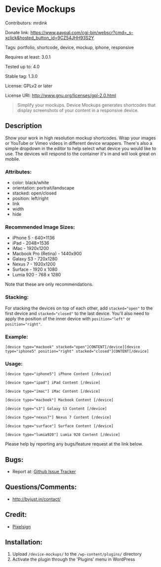 # Device Mockups

Contributors: mrdink

Donate link: https://www.paypal.com/cgi-bin/webscr?cmd=_s-xclick&hosted_button_id=9CZ54JHH93S2Y

Tags: portfolio, shortcode, device, mockup, iphone, responsive

Requires at least: 3.0.1

Tested up to: 4.0

Stable tag: 1.3.0

License: GPLv2 or later

License URI: http://www.gnu.org/licenses/gpl-2.0.html

> Simplify your mockups. Device Mockups generates shortcodes that display screenshots of your content in a responsive device.

## Description

Show your work in high resolution mockup shortcodes. Wrap your images or YouTube or Vimeo videos in different device wrappers. There's also a simple dropdown in the editor to help select what device you would like to use. The devices will respond to the container it's in and will look great on mobile.

### Attributes:
* color: black/white
* orientation: portrait/landscape
* stacked: open/closed
* position: left/right
* link
* width
* hide

### Recommended Image Sizes:
* iPhone 5 - 640×1136
* iPad - 2048×1536
* iMac - 1920x1200
* Macbook Pro (Retina) - 1440x900
* Galaxy S3 - 720x1280
* Nexus 7 - 1920x1200
* Surface - 1920 x 1080
* Lumia 920 - 768 x 1280

Note that these are only recommendations.

### Stacking:
For stacking the devices on top of each other, add `stacked="open"` to the first device and `stacked="closed"` to the last device. You'll also need to apply the position of the inner device with `position="left"` or `position="right"`.

### Example:
`[device type="macbook" stacked="open"]CONTENT[/device][device type="iphone5" position="right" stacked="closed"]CONTENT[/device]`

### Usage:
`[device type="iphone5"]
iPhone Content
[/device]`

`[device type="ipad"]
iPad Content
[/device]`

`[device type="imac"]
iMac Content
[/device]`

`[device type="macbook"]
Macbook Content
[/device]`

`[device type="s3"]
Galaxy S3 Content
[/device]`

`[device type="nexus7"]
Nexus 7 Content
[/device]`

`[device type="surface"]
Surface Content
[/device]`

`[device type="lumia920"]
Lumia 920 Content
[/device]`

Please help by reporting any bugs/feature request at the link below.

## Bugs:
* Report at: [Github Issue Tracker](https://github.com/mrdink/device-mockups/issues)

## Questions/Comments:
* http://byjust.in/contact/

## Credit:
* [Pixelsign](http://aarnis.com/)

## Installation:

1. Upload `/device-mockups/` to the `/wp-content/plugins/` directory
2. Activate the plugin through the 'Plugins' menu in WordPress
